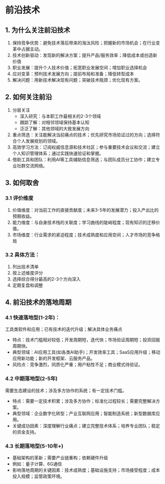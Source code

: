 # 前沿技术

## 1. 为什么关注前沿技术
1. 保持竞争优势：避免技术落后带来的淘汰风险；把握新的市场机会；在行业变革中占据主动。
2. 技术创新驱动：发现新的解决方案；提升产品/服务效率；降低成本或创造新价值
3. 职业发展：提升个人技术价值；拓宽职业发展空间；增加职业选择机会
4. 应对变革：预判技术发展方向；提前布局和准备；降低转型成本
5. 解决问题：用新技术解决现有问题；突破技术瓶颈；优化现有方案。

## 2. 如何关注前沿
1. 分层关注
    - 深入研究：与本职工作最相关的2-3个领域
    - 跟踪了解：对相邻领域保持基本认知
    - 泛泛了解：其他领域的大致发展方向
2. 重点筛选：关注能解决当前痛点的技术；优先研究市场验证过的方向；选择符合个人发展规划的领域。
3. 高效学习方法：订阅权威信息源和技术社区；参与重要技术会议和交流；建立个人知识管理体系；通过实践快速验证和掌握。
4. 借助工具和团队：利用AI等工具辅助信息筛选；与团队成员分工协作；建立专业社群交流网络。

## 3. 如何取舍
### 3.1 评价维度
1. 价值维度：对当前工作的直接贡献度；未来3-5年的发展潜力；投入产出比的预期收益。
2. 能力维度：与自身技术栈的关联度；学习曲线的陡峭程度；现有知识的迁移价值。
3. 市场维度：行业需求的紧迫程度；技术成熟度和应用空间；人才市场的竞争格局

### 3.2 具体方法：
1. 列出技术清单
2. 按上述维度评分
3. 选择综合得分最高的2-3个方向深入
4. 定期复盘和调整

## 4. 前沿技术的落地周期
### 4.1 快速落地型(1-2年)：

工具类软件和应用；已有技术的迭代升级；解决具体业务痛点

- 特点：技术门槛相对较低；开发周期短，迭代快；市场验证周期短；投资回报周期快。
- 典型领域：AI应用工具(如各类AI助手)；开发效率工具；SaaS应用升级；移动应用新功能；新的开发框架、云服务产品。
- 风险点：竞争激烈，同质化严重；用户粘性不足；商业模式待验证。
   
### 4.2 中期落地型(2-5年)
需要生态建设的技术；涉及多方协作的系统；有一定技术门槛。

- 特点：需要一定技术积累；涉及多方协作；标准化过程较长；需要完整解决方案。
- 典型领域：企业数字化转型；产业互联网应用；智能制造系统；新型数据库应用。
- 关键成功因素：深度理解行业痛点；建立完整技术体系；培养专业团队；稳定的资金支持。

### 4.3 长期落地型(5-10年+)
- 基础架构的革新；需要产业链重构；依赖硬件升级
- 例如：量子计算、6G通信
- 影响落地周期的关键因素：技术成熟度；基础设施支持；市场接受程度；成本投入规模；监管政策环境。






